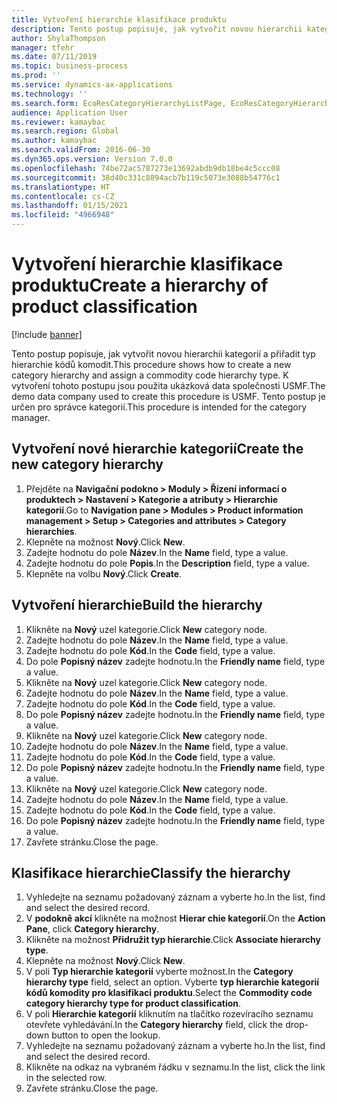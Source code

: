 ```yaml
---
title: Vytvoření hierarchie klasifikace produktu
description: Tento postup popisuje, jak vytvořit novou hierarchii kategorií a přiřadit typ hierarchie kódů komodit.
author: ShylaThompson
manager: tfehr
ms.date: 07/11/2019
ms.topic: business-process
ms.prod: ''
ms.service: dynamics-ax-applications
ms.technology: ''
ms.search.form: EcoResCategoryHierarchyListPage, EcoResCategoryHierarchyCreate, EcoResCategory, EcoResCategoryHierarchyRole, EcoResProductCategory, EcoResCategorySearchList, EcoResCategoryHierarchyFactbox, EcoResCategoryFriendlyName, EcoResCategoryAddProduct
audience: Application User
ms.reviewer: kamaybac
ms.search.region: Global
ms.author: kamaybac
ms.search.validFrom: 2016-06-30
ms.dyn365.ops.version: Version 7.0.0
ms.openlocfilehash: 74be72ac5787273e13692abdb9db18be4c5ccc08
ms.sourcegitcommit: 38d40c331c8894acb7b119c5073e3088b54776c1
ms.translationtype: HT
ms.contentlocale: cs-CZ
ms.lasthandoff: 01/15/2021
ms.locfileid: "4966948"
---
```

# <a name="create-a-hierarchy-of-product-classification"></a><span data-ttu-id="6d919-103">Vytvoření hierarchie klasifikace produktu</span><span class="sxs-lookup"><span data-stu-id="6d919-103">Create a hierarchy of product classification</span></span>

[!include [banner](../../includes/banner.md)]

<span data-ttu-id="6d919-104">Tento postup popisuje, jak vytvořit novou hierarchii kategorií a přiřadit typ hierarchie kódů komodit.</span><span class="sxs-lookup"><span data-stu-id="6d919-104">This procedure shows how to create a new category hierarchy and assign a commodity code hierarchy type.</span></span> <span data-ttu-id="6d919-105">K vytvoření tohoto postupu jsou použita ukázková data společnosti USMF.</span><span class="sxs-lookup"><span data-stu-id="6d919-105">The demo data company used to create this procedure is USMF.</span></span> <span data-ttu-id="6d919-106">Tento postup je určen pro správce kategorií.</span><span class="sxs-lookup"><span data-stu-id="6d919-106">This procedure is intended for the category manager.</span></span>


## <a name="create-the-new-category-hierarchy"></a><span data-ttu-id="6d919-107">Vytvoření nové hierarchie kategorií</span><span class="sxs-lookup"><span data-stu-id="6d919-107">Create the new category hierarchy</span></span>
1. <span data-ttu-id="6d919-108">Přejděte na **Navigační podokno > Moduly > Řízení informací o produktech > Nastavení > Kategorie a atributy > Hierarchie kategorií**.</span><span class="sxs-lookup"><span data-stu-id="6d919-108">Go to **Navigation pane > Modules > Product information management > Setup > Categories and attributes > Category hierarchies**.</span></span>
2. <span data-ttu-id="6d919-109">Klepněte na možnost **Nový**.</span><span class="sxs-lookup"><span data-stu-id="6d919-109">Click **New**.</span></span>
3. <span data-ttu-id="6d919-110">Zadejte hodnotu do pole **Název**.</span><span class="sxs-lookup"><span data-stu-id="6d919-110">In the **Name** field, type a value.</span></span>
4. <span data-ttu-id="6d919-111">Zadejte hodnotu do pole **Popis**.</span><span class="sxs-lookup"><span data-stu-id="6d919-111">In the **Description** field, type a value.</span></span>
5. <span data-ttu-id="6d919-112">Klepněte na volbu **Nový**.</span><span class="sxs-lookup"><span data-stu-id="6d919-112">Click **Create**.</span></span>

## <a name="build-the-hierarchy"></a><span data-ttu-id="6d919-113">Vytvoření hierarchie</span><span class="sxs-lookup"><span data-stu-id="6d919-113">Build the hierarchy</span></span>
1. <span data-ttu-id="6d919-114">Klikněte na **Nový** uzel kategorie.</span><span class="sxs-lookup"><span data-stu-id="6d919-114">Click **New** category node.</span></span>
2. <span data-ttu-id="6d919-115">Zadejte hodnotu do pole **Název**.</span><span class="sxs-lookup"><span data-stu-id="6d919-115">In the **Name** field, type a value.</span></span>
3. <span data-ttu-id="6d919-116">Zadejte hodnotu do pole **Kód**.</span><span class="sxs-lookup"><span data-stu-id="6d919-116">In the **Code** field, type a value.</span></span>
4. <span data-ttu-id="6d919-117">Do pole **Popisný název** zadejte hodnotu.</span><span class="sxs-lookup"><span data-stu-id="6d919-117">In the **Friendly name** field, type a value.</span></span>
5. <span data-ttu-id="6d919-118">Klikněte na **Nový** uzel kategorie.</span><span class="sxs-lookup"><span data-stu-id="6d919-118">Click **New** category node.</span></span>
6. <span data-ttu-id="6d919-119">Zadejte hodnotu do pole **Název**.</span><span class="sxs-lookup"><span data-stu-id="6d919-119">In the **Name** field, type a value.</span></span>
7. <span data-ttu-id="6d919-120">Zadejte hodnotu do pole **Kód**.</span><span class="sxs-lookup"><span data-stu-id="6d919-120">In the **Code** field, type a value.</span></span>
8. <span data-ttu-id="6d919-121">Do pole **Popisný název** zadejte hodnotu.</span><span class="sxs-lookup"><span data-stu-id="6d919-121">In the **Friendly name** field, type a value.</span></span>
9. <span data-ttu-id="6d919-122">Klikněte na **Nový** uzel kategorie.</span><span class="sxs-lookup"><span data-stu-id="6d919-122">Click **New** category node.</span></span>
10. <span data-ttu-id="6d919-123">Zadejte hodnotu do pole **Název**.</span><span class="sxs-lookup"><span data-stu-id="6d919-123">In the **Name** field, type a value.</span></span>
11. <span data-ttu-id="6d919-124">Zadejte hodnotu do pole **Kód**.</span><span class="sxs-lookup"><span data-stu-id="6d919-124">In the **Code** field, type a value.</span></span>
12. <span data-ttu-id="6d919-125">Do pole **Popisný název** zadejte hodnotu.</span><span class="sxs-lookup"><span data-stu-id="6d919-125">In the **Friendly name** field, type a value.</span></span>
13. <span data-ttu-id="6d919-126">Klikněte na **Nový** uzel kategorie.</span><span class="sxs-lookup"><span data-stu-id="6d919-126">Click **New** category node.</span></span>
14. <span data-ttu-id="6d919-127">Zadejte hodnotu do pole **Název**.</span><span class="sxs-lookup"><span data-stu-id="6d919-127">In the **Name** field, type a value.</span></span>
15. <span data-ttu-id="6d919-128">Zadejte hodnotu do pole **Kód**.</span><span class="sxs-lookup"><span data-stu-id="6d919-128">In the **Code** field, type a value.</span></span>
16. <span data-ttu-id="6d919-129">Do pole **Popisný název** zadejte hodnotu.</span><span class="sxs-lookup"><span data-stu-id="6d919-129">In the **Friendly name** field, type a value.</span></span>
17. <span data-ttu-id="6d919-130">Zavřete stránku.</span><span class="sxs-lookup"><span data-stu-id="6d919-130">Close the page.</span></span>

## <a name="classify-the-hierarchy"></a><span data-ttu-id="6d919-131">Klasifikace hierarchie</span><span class="sxs-lookup"><span data-stu-id="6d919-131">Classify the hierarchy</span></span>
1. <span data-ttu-id="6d919-132">Vyhledejte na seznamu požadovaný záznam a vyberte ho.</span><span class="sxs-lookup"><span data-stu-id="6d919-132">In the list, find and select the desired record.</span></span>
2. <span data-ttu-id="6d919-133">V **podokně akcí** klikněte na možnost **Hierar chie kategorií**.</span><span class="sxs-lookup"><span data-stu-id="6d919-133">On the **Action Pane**, click **Category hierarchy**.</span></span>
3. <span data-ttu-id="6d919-134">Klikněte na možnost **Přidružit typ hierarchie**.</span><span class="sxs-lookup"><span data-stu-id="6d919-134">Click **Associate hierarchy type**.</span></span>
4. <span data-ttu-id="6d919-135">Klepněte na možnost **Nový**.</span><span class="sxs-lookup"><span data-stu-id="6d919-135">Click **New**.</span></span>
5. <span data-ttu-id="6d919-136">V poli **Typ hierarchie kategorií** vyberte možnost.</span><span class="sxs-lookup"><span data-stu-id="6d919-136">In the **Category hierarchy type** field, select an option.</span></span> <span data-ttu-id="6d919-137">Vyberte **typ hierarchie kategorií kódů komodity pro klasifikaci produktu**.</span><span class="sxs-lookup"><span data-stu-id="6d919-137">Select the **Commodity code category hierarchy type for product classification**.</span></span>  
6. <span data-ttu-id="6d919-138">V poli **Hierarchie kategorií** kliknutím na tlačítko rozevíracího seznamu otevřete vyhledávání.</span><span class="sxs-lookup"><span data-stu-id="6d919-138">In the **Category hierarchy** field, click the drop-down button to open the lookup.</span></span>
7. <span data-ttu-id="6d919-139">Vyhledejte na seznamu požadovaný záznam a vyberte ho.</span><span class="sxs-lookup"><span data-stu-id="6d919-139">In the list, find and select the desired record.</span></span>
8. <span data-ttu-id="6d919-140">Klikněte na odkaz na vybraném řádku v seznamu.</span><span class="sxs-lookup"><span data-stu-id="6d919-140">In the list, click the link in the selected row.</span></span>
9. <span data-ttu-id="6d919-141">Zavřete stránku.</span><span class="sxs-lookup"><span data-stu-id="6d919-141">Close the page.</span></span>

